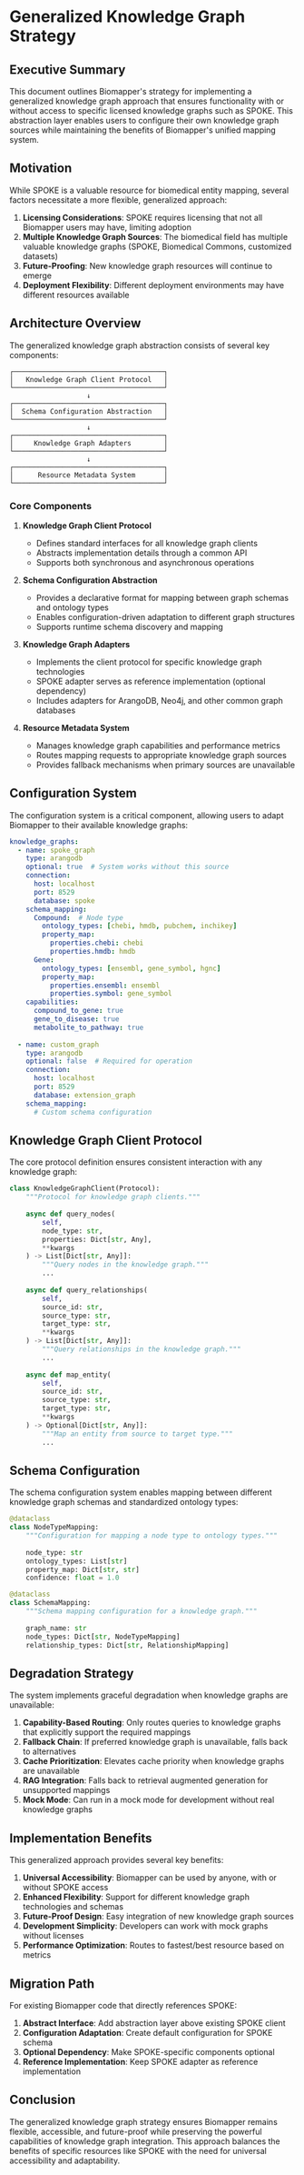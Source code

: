 # Generalized Knowledge Graph Strategy

## Executive Summary

This document outlines Biomapper's strategy for implementing a generalized knowledge graph approach that ensures functionality with or without access to specific licensed knowledge graphs such as SPOKE. This abstraction layer enables users to configure their own knowledge graph sources while maintaining the benefits of Biomapper's unified mapping system.

## Motivation

While SPOKE is a valuable resource for biomedical entity mapping, several factors necessitate a more flexible, generalized approach:

1. **Licensing Considerations**: SPOKE requires licensing that not all Biomapper users may have, limiting adoption
2. **Multiple Knowledge Graph Sources**: The biomedical field has multiple valuable knowledge graphs (SPOKE, Biomedical Commons, customized datasets) 
3. **Future-Proofing**: New knowledge graph resources will continue to emerge
4. **Deployment Flexibility**: Different deployment environments may have different resources available

## Architecture Overview

The generalized knowledge graph abstraction consists of several key components:

```
┌─────────────────────────────────────┐
│   Knowledge Graph Client Protocol   │
└─────────────────────────────────────┘
                   ↓
┌─────────────────────────────────────┐
│  Schema Configuration Abstraction   │
└─────────────────────────────────────┘
                   ↓
┌─────────────────────────────────────┐
│     Knowledge Graph Adapters        │
└─────────────────────────────────────┘
                   ↓
┌─────────────────────────────────────┐
│      Resource Metadata System       │
└─────────────────────────────────────┘
```

### Core Components

1. **Knowledge Graph Client Protocol**
   - Defines standard interfaces for all knowledge graph clients
   - Abstracts implementation details through a common API
   - Supports both synchronous and asynchronous operations

2. **Schema Configuration Abstraction**
   - Provides a declarative format for mapping between graph schemas and ontology types
   - Enables configuration-driven adaptation to different graph structures
   - Supports runtime schema discovery and mapping

3. **Knowledge Graph Adapters**
   - Implements the client protocol for specific knowledge graph technologies
   - SPOKE adapter serves as reference implementation (optional dependency)
   - Includes adapters for ArangoDB, Neo4j, and other common graph databases

4. **Resource Metadata System**
   - Manages knowledge graph capabilities and performance metrics
   - Routes mapping requests to appropriate knowledge graph sources
   - Provides fallback mechanisms when primary sources are unavailable

## Configuration System

The configuration system is a critical component, allowing users to adapt Biomapper to their available knowledge graphs:

```yaml
knowledge_graphs:
  - name: spoke_graph
    type: arangodb
    optional: true  # System works without this source
    connection:
      host: localhost
      port: 8529
      database: spoke
    schema_mapping:
      Compound:  # Node type
        ontology_types: [chebi, hmdb, pubchem, inchikey]
        property_map:
          properties.chebi: chebi
          properties.hmdb: hmdb
      Gene:
        ontology_types: [ensembl, gene_symbol, hgnc]
        property_map:
          properties.ensembl: ensembl
          properties.symbol: gene_symbol
    capabilities:
      compound_to_gene: true
      gene_to_disease: true
      metabolite_to_pathway: true
  
  - name: custom_graph
    type: arangodb
    optional: false  # Required for operation
    connection:
      host: localhost
      port: 8529
      database: extension_graph
    schema_mapping:
      # Custom schema configuration
```

## Knowledge Graph Client Protocol

The core protocol definition ensures consistent interaction with any knowledge graph:

```python
class KnowledgeGraphClient(Protocol):
    """Protocol for knowledge graph clients."""
    
    async def query_nodes(
        self,
        node_type: str,
        properties: Dict[str, Any],
        **kwargs
    ) -> List[Dict[str, Any]]:
        """Query nodes in the knowledge graph."""
        ...
    
    async def query_relationships(
        self,
        source_id: str,
        source_type: str,
        target_type: str,
        **kwargs
    ) -> List[Dict[str, Any]]:
        """Query relationships in the knowledge graph."""
        ...
        
    async def map_entity(
        self,
        source_id: str,
        source_type: str,
        target_type: str,
        **kwargs
    ) -> Optional[Dict[str, Any]]:
        """Map an entity from source to target type."""
        ...
```

## Schema Configuration

The schema configuration system enables mapping between different knowledge graph schemas and standardized ontology types:

```python
@dataclass
class NodeTypeMapping:
    """Configuration for mapping a node type to ontology types."""
    
    node_type: str
    ontology_types: List[str]
    property_map: Dict[str, str]
    confidence: float = 1.0

@dataclass
class SchemaMapping:
    """Schema mapping configuration for a knowledge graph."""
    
    graph_name: str
    node_types: Dict[str, NodeTypeMapping]
    relationship_types: Dict[str, RelationshipMapping]
```

## Degradation Strategy

The system implements graceful degradation when knowledge graphs are unavailable:

1. **Capability-Based Routing**: Only routes queries to knowledge graphs that explicitly support the required mappings
2. **Fallback Chain**: If preferred knowledge graph is unavailable, falls back to alternatives
3. **Cache Prioritization**: Elevates cache priority when knowledge graphs are unavailable
4. **RAG Integration**: Falls back to retrieval augmented generation for unsupported mappings
5. **Mock Mode**: Can run in a mock mode for development without real knowledge graphs

## Implementation Benefits

This generalized approach provides several key benefits:

1. **Universal Accessibility**: Biomapper can be used by anyone, with or without SPOKE access
2. **Enhanced Flexibility**: Support for different knowledge graph technologies and schemas
3. **Future-Proof Design**: Easy integration of new knowledge graph sources
4. **Development Simplicity**: Developers can work with mock graphs without licenses
5. **Performance Optimization**: Routes to fastest/best resource based on metrics

## Migration Path

For existing Biomapper code that directly references SPOKE:

1. **Abstract Interface**: Add abstraction layer above existing SPOKE client
2. **Configuration Adaptation**: Create default configuration for SPOKE schema
3. **Optional Dependency**: Make SPOKE-specific components optional
4. **Reference Implementation**: Keep SPOKE adapter as reference implementation

## Conclusion

The generalized knowledge graph strategy ensures Biomapper remains flexible, accessible, and future-proof while preserving the powerful capabilities of knowledge graph integration. This approach balances the benefits of specific resources like SPOKE with the need for universal accessibility and adaptability.
